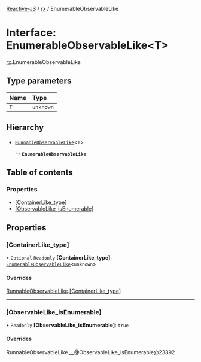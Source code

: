 [Reactive-JS](../README.md) / [rx](../modules/rx.md) / EnumerableObservableLike

# Interface: EnumerableObservableLike<T\>

[rx](../modules/rx.md).EnumerableObservableLike

## Type parameters

| Name | Type |
| :------ | :------ |
| `T` | `unknown` |

## Hierarchy

- [`RunnableObservableLike`](rx.RunnableObservableLike.md)<`T`\>

  ↳ **`EnumerableObservableLike`**

## Table of contents

### Properties

- [[ContainerLike\_type]](rx.EnumerableObservableLike.md#[containerlike_type])
- [[ObservableLike\_isEnumerable]](rx.EnumerableObservableLike.md#[observablelike_isenumerable])

## Properties

### [ContainerLike\_type]

• `Optional` `Readonly` **[ContainerLike\_type]**: [`EnumerableObservableLike`](rx.EnumerableObservableLike.md)<`unknown`\>

#### Overrides

[RunnableObservableLike](rx.RunnableObservableLike.md).[[ContainerLike_type]](rx.RunnableObservableLike.md#[containerlike_type])

___

### [ObservableLike\_isEnumerable]

• `Readonly` **[ObservableLike\_isEnumerable]**: ``true``

#### Overrides

RunnableObservableLike.\_\_@ObservableLike\_isEnumerable@23892
